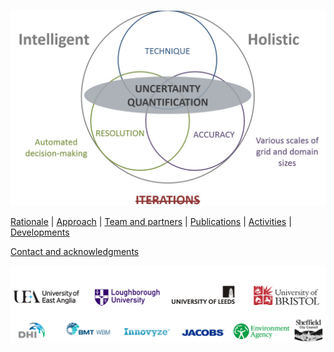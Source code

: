 ![Image](/Figures/Fig_1G.jpg)


 
[Rationale](./Rational.md) | [Approach](./Approach.md) | [Team and partners](./TeamPartners.md) | 
[Publications](./Publication.md) | [Activities](./Activities.md) | [Developments](./Developments.md)

[Contact and acknowledgments](./ContAck.md)


![Image](Fig_4GG.jpg)

